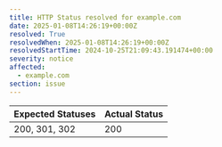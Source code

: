 ```yaml
---
title: HTTP Status resolved for example.com
date: 2025-01-08T14:26:19+00:00Z
resolved: True
resolvedWhen: 2025-01-08T14:26:19+00:00Z
resolvedStartTime: 2024-10-25T21:09:43.191474+00:00
severity: notice
affected:
  - example.com
section: issue
---
```


| Expected Statuses | Actual Status  |
|-------------------|----------------|
| 200, 301, 302 | 200 |
